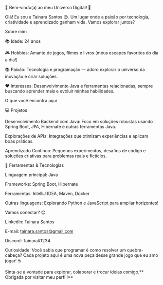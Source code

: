 🌟 Bem-vindo(a) ao meu Universo Digital! 🌟

Olá! Eu sou a Tainara Santos 😊. Um lugar onde a paixão por tecnologia, criatividade e aprendizado ganham vida. Vamos explorar juntos?

Sobre mim

📚 Idade: 24 anos

🎮 Hobbies: Amante de jogos, filmes e livros (meus escapes favoritos do dia a dia!)

📚 Paixão: Tecnologia e programação — adoro explorar o universo da inovação e criar soluções.

❤️ Interesses: Desenvolvimento Java e ferramentas relacionadas, sempre buscando aprender mais e evoluir minhas habilidades.

O que você encontra aqui

💻 Projetos

Desenvolvimento Backend com Java: Foco em soluções robustas usando Spring Boot, JPA, Hibernate e outras ferramentas Java.

Explorações de APIs: Integrações que otimizam experiências e aplicam boas práticas.

Aprendizado Continuo: Pequenos experimentos, desafios de código e soluções criativas para problemas reais e fictícios.

🔧 Ferramentas & Tecnologias

Linguagem principal: Java

Frameworks: Spring Boot, Hibernate

Ferramentas: IntelliJ IDEA, Maven, Docker

Outras linguagens: Explorando Python e JavaScript para ampliar horizontes!

Vamos conectar? 😊

LinkedIn: Tainara Santos

E-mail: tainara.santos@gmail.com

Discord: Tainara#1234

Curiosidade: Você sabia que programar é como resolver um quebra-cabeça? Cada projeto aqui é uma nova peça desse grande jogo que eu amo jogar! ☕️

Sinta-se à vontade para explorar, colaborar e trocar ideias comigo.** Obrigada por visitar meu perfil!**

